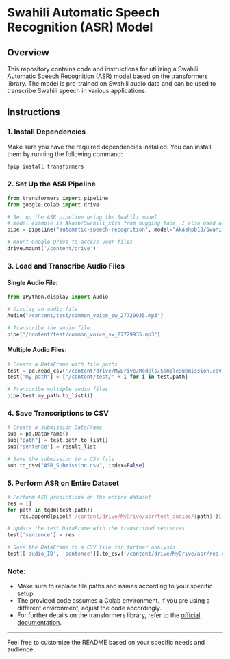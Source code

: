 # Swahili Automatic Speech Recognition (ASR) Model

## Overview

This repository contains code and instructions for utilizing a Swahili Automatic Speech Recognition (ASR) model based on the transformers library. The model is pre-trained on Swahili audio data and can be used to transcribe Swahili speech in various applications.

## Instructions

### 1. Install Dependencies

Make sure you have the required dependencies installed. You can install them by running the following command:

```bash
!pip install transformers
```

### 2. Set Up the ASR Pipeline

```python
from transformers import pipeline
from google.colab import drive

# Set up the ASR pipeline using the Swahili model
# model example is Akash/Swahili_xlrs from hugging face, I also used alamsher/wav2vec2-large-xlsr-53-common-voice-sw
pipe = pipeline("automatic-speech-recognition", model="Akashpb13/Swahili_xlsr", device=0)

# Mount Google Drive to access your files
drive.mount('/content/drive')
```

### 3. Load and Transcribe Audio Files

#### Single Audio File:

```python
from IPython.display import Audio

# Display an audio file
Audio("/content/test/common_voice_sw_27729935.mp3")

# Transcribe the audio file
pipe("/content/test/common_voice_sw_27729935.mp3")
```

#### Multiple Audio Files:

```python
# Create a DataFrame with file paths
test = pd.read_csv('/content/drive/MyDrive/Models/SampleSubmission.csv')
test["my_path"] = ["/content/test/" + i for i in test.path]

# Transcribe multiple audio files
pipe(test.my_path.to_list())
```

### 4. Save Transcriptions to CSV

```python
# Create a submission DataFrame
sub = pd.DataFrame()
sub["path"] = test.path.to_list()
sub["sentence"] = result_list

# Save the submission to a CSV file
sub.to_csv("ASR_Submission.csv", index=False)
```

### 5. Perform ASR on Entire Dataset

```python
# Perform ASR predictions on the entire dataset
res = []
for path in tqdm(test.path):
    res.append(pipe(f'/content/drive/MyDrive/asr/test_audios/{path}')['text'])

# Update the test DataFrame with the transcribed sentences
test['sentence'] = res

# Save the DataFrame to a CSV file for further analysis
test[['audio_ID', 'sentence']].to_csv('/content/drive/MyDrive/asr/res.csv', index=False)
```

### Note:

- Make sure to replace file paths and names according to your specific setup.
- The provided code assumes a Colab environment. If you are using a different environment, adjust the code accordingly.
- For further details on the transformers library, refer to the [official documentation](https://huggingface.co/transformers/).

---

Feel free to customize the README based on your specific needs and audience.
